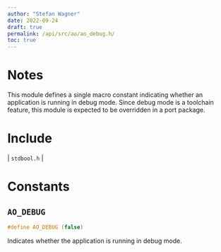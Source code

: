 ```yaml
---
author: "Stefan Wagner"
date: 2022-09-24
draft: true
permalink: /api/src/ao/ao_debug.h/
toc: true
---
```


# Notes

This module defines a single macro constant indicating whether an application is running in debug mode. Since debug mode is a toolchain feature, this module is expected to be overridden in a port package.

# Include

| `stdbool.h` |

# Constants

## `AO_DEBUG`

```c
#define AO_DEBUG (false)
```

Indicates whether the application is running in debug mode.

